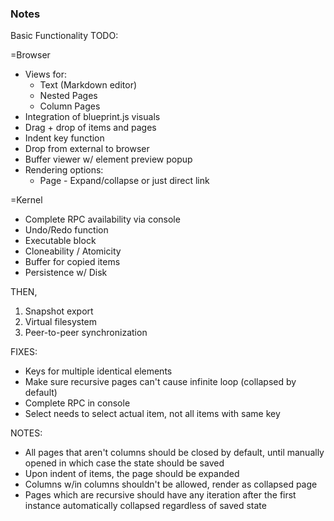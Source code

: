 ### Notes

Basic Functionality TODO:

=Browser
- Views for:
    - Text (Markdown editor)
    - Nested Pages
    - Column Pages
- Integration of blueprint.js visuals
- Drag + drop of items and pages
- Indent key function
- Drop from external to browser
- Buffer viewer w/ element preview popup
- Rendering options:
    - Page - Expand/collapse or just direct link

=Kernel
- Complete RPC availability via console
- Undo/Redo function
- Executable block
- Cloneability / Atomicity
- Buffer for copied items
- Persistence w/ Disk

THEN,
1. Snapshot export
2. Virtual filesystem
3. Peer-to-peer synchronization

FIXES:
- Keys for multiple identical elements
- Make sure recursive pages can't cause infinite loop
    (collapsed by default)
- Complete RPC in console
- Select needs to select actual item, not all items with same key



NOTES:
- All pages that aren't columns should be closed by default, until manually
    opened in which case the state should be saved
- Upon indent of items, the page should be expanded
- Columns w/in columns shouldn't be allowed, render as collapsed page
- Pages which are recursive should have any iteration after the first
    instance automatically collapsed regardless of saved state